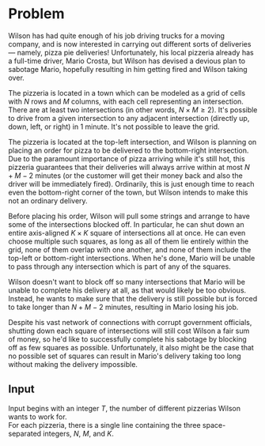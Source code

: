 # Problem

Wilson has had quite enough of his job driving trucks for a moving company, and is now interested in carrying out different sorts of deliveries — namely, pizza pie deliveries! Unfortunately, his local pizzeria already has a full-time driver, Mario Crosta, but Wilson has devised a devious plan to sabotage Mario, hopefully resulting in him getting fired and Wilson taking over.

The pizzeria is located in a town which can be modeled as a grid of cells with $N$ rows and $M$ columns, with each cell representing an intersection. There are at least two intersections (in other words, $N \times M ≥ 2$). It's possible to drive from a given intersection to any adjacent intersection (directly up, down, left, or right) in 1 minute. It's not possible to leave the grid.

The pizzeria is located at the top-left intersection, and Wilson is planning on placing an order for pizza to be delivered to the bottom-right intersection. Due to the paramount importance of pizza arriving while it's still hot, this pizzeria guarantees that their deliveries will always arrive within at most $N + M - 2$ minutes (or the customer will get their money back and also the driver will be immediately fired). Ordinarily, this is just enough time to reach even the bottom-right corner of the town, but Wilson intends to make this not an ordinary delivery.

Before placing his order, Wilson will pull some strings and arrange to have some of the intersections blocked off. In particular, he can shut down an entire axis-aligned $K \times K$ square of intersections all at once. He can even choose multiple such squares, as long as all of them lie entirely within the grid, none of them overlap with one another, and none of them include the top-left or bottom-right intersections. When he's done, Mario will be unable to pass through any intersection which is part of any of the squares.

Wilson doesn't want to block off so many intersections that Mario will be unable to complete his delivery at all, as that would likely be too obvious. Instead, he wants to make sure that the delivery is still possible but is forced to take longer than $N + M - 2$ minutes, resulting in Mario losing his job.

Despite his vast network of connections with corrupt government officials, shutting down each square of intersections will still cost Wilson a fair sum of money, so he'd like to successfully complete his sabotage by blocking off as few squares as possible. Unfortunately, it also might be the case that no possible set of squares can result in Mario's delivery taking too long without making the delivery impossible.

## Input

Input begins with an integer $T$, the number of different pizzerias Wilson wants to work for.  
For each pizzeria, there is a single line containing the three space-separated integers, $N$, $M$, and $K$.
